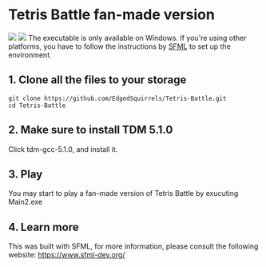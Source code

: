 # Tetris Battle fan-made version
![](https://img.shields.io/badge/C++-Solutions-blue.svg?style=flat&logo=c++) ![](https://img.shields.io/github/license/EdgedSquirrels/Tetris-Battle)
The executable is only available on Windows. If you're using other platforms, you have to follow the instructions by [SFML](https://www.sfml-dev.org/tutorials/2.5/) to set up the environment.
## 1. Clone all the files to your storage
```
git clone https://github.com/EdgedSquirrels/Tetris-Battle.git
cd Tetris-Battle
```
## 2. Make sure to install TDM 5.1.0
Click tdm-gcc-5.1.0, and install it.
## 3. Play
You may start to play a fan-made version of Tetris Battle by exucuting Main2.exe
## 4. Learn more
This was built with SFML, for more information, please consult the following website:
https://www.sfml-dev.org/
